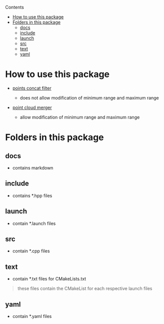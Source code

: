 Contents
- [How to use this package](#how-to-use-this-package)
- [Folders in this package](#folders-in-this-package)
  - [docs](#docs)
  - [include](#include)
  - [launch](#launch)
  - [src](#src)
  - [text](#text)
  - [yaml](#yaml)

# How to use this package

- [points concat filter](https://e0425705.github.io/husky_sw/package/points_concat_filter.html)
  - does not allow modification of minimum range and maximum range
  
- [point cloud merger](https://e0425705.github.io/husky_sw/package/point_cloud_merger.html)
  - allow modification of minimum range and maximum range

# Folders in this package

## docs

- contains markdown

## include

- contains *.hpp files

## launch

- contain *.launch files

## src

- contain *.cpp files

## text

- contain *.txt files for CMakeLists.txt

>these files contain the CMakeList for each respective launch files

## yaml

- contain *.yaml files
